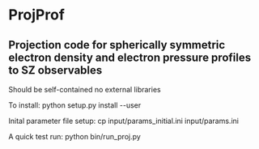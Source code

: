 # ProjProf

## Projection code for spherically symmetric electron density and electron pressure profiles to SZ observables

Should be self-contained no external libraries

To install:
python setup.py install --user

Inital parameter file setup:
cp input/params_initial.ini input/params.ini

A quick test run:
python bin/run_proj.py


